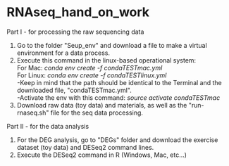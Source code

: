 # RNAseq_hand_on_work

Part I - for processing the raw sequencing data <br/>
1. Go to the folder "Seup_env" and download a file to make a virtual environment for a data process. <br/>
2. Execute this command in the linux-based operational system: <br/>
    For Mac: _conda env create -f condaTESTmac.yml_<br/>
    For Linux: _conda env create -f condaTESTlinux.yml_<br/>
   -Keep in mind that the path should be identical to the Terminal and the downloaded file, "condaTESTmac.yml". <br/>
   -Activate the env with this command: _source activate condaTESTmac_ <br/>
3. Download raw data (toy data) and materials, as well as the "run-rnaseq.sh" file for the seq data processing. <br/>

Part II - for the data analysis
1. For the DEG analysis, go to "DEGs" folder and download the exercise dataset (toy data) and DESeq2 command lines. <br/>
2. Execute the DESeq2 command in R (Windows, Mac, etc...)
